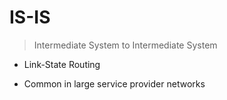 # IS-IS
> Intermediate System to Intermediate System
- Link-State Routing

- Common in large service provider networks